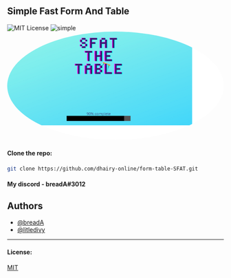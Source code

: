## Simple Fast Form And Table
![MIT License](https://img.shields.io/apm/l/atomic-design-ui.svg?)
![simple](https://img.shields.io/badge/Simple-to%20use-red)
<img src="main-logo.png" alt="drawing" width="600" style="border-radius:50%" />

#### Clone the repo:
```sh
git clone https://github.com/dhairy-online/form-table-SFAT.git

```

#### My discord - breadA#3012
## Authors

- [@breadA](https://www.github.com/dhairy-online)
- [@litledivy](https://www.github.com/littledivy)

---
#### License:
 [MIT](LICENSE)




  